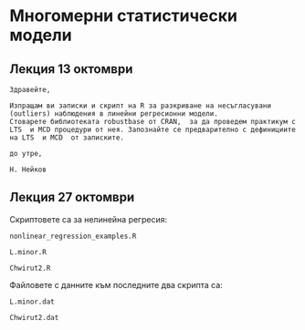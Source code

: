 # Многомерни статистически модели

## Лекция 13 октомври

    Здравейте,

    Изпращам ви записки и скрипт на R за разкриване на несъгласувани (outliers) наблюдения в линейни регресионни модели.
    Стоварете библиотеката robustbase от CRAN,  за да проведем практикум с LTS  и MCD процедури от нея. Запознайте се предварително с дефинициите на LTS  и MCD  от записките.

    до утре,

    Н. Нейков


## Лекция 27 октомври

Скриптовете са за нелинейна регресия:

    nonlinear_regression_examples.R
    
    L.minor.R
    
    Chwirut2.R
    
Файловете с данните към последните два скрипта са:

    L.minor.dat
    
    Chwirut2.dat
